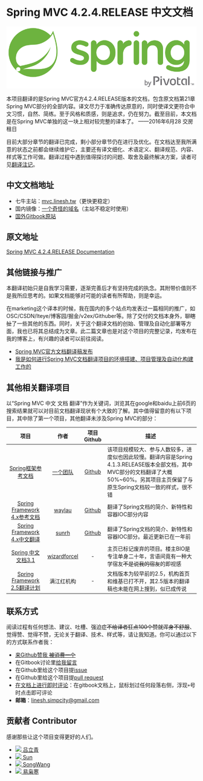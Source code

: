 # Spring MVC 4.2.4.RELEASE 中文文档

![Spring Logo](./spring-logo.png)

本项目翻译的是Spring MVC官方4.2.4.RELEASE版本的文档，包含原文档第21章Spring MVC部分的全部内容。译文尽力于准确传达原意的，同时使译文更符合中文习惯，自然、简练。至于风格和质感，则是追求，仍在努力。截至目前，本文档是在Spring MVC单独的这一块上相对较完整的译本了。 ——2016年6月28 交房租日

目前大部分章节的翻译已完成，剩小部分章节仍在进行及优化。在文档达至我所满意的状态之前都会继续维护它，主要还有译文细化、术语定义、翻译规范、内容、样式等工作可做。翻译过程中遇到值得探讨的问题、取舍及最终解决方案，读者可见[翻译注记](NOTES.md)。

## 中文文档地址

* 七牛主站：[mvc.linesh.tw](http://mvc.linesh.tw)（更快更稳定）
* 国内镜像：[一个奇怪的域名](http://7xvpsh.com1.z0.glb.clouddn.com)（主站不稳定时使用）
* [国外Gitbook原站](https://linesh.gitbooks.io/spring-mvc-documentation-linesh-translation/content/)

## 原文地址
[Spring MVC 4.2.4.RELEASE Documentation](http://docs.spring.io/spring-framework/docs/4.2.4.RELEASE/spring-framework-reference/html/mvc.html)

## 其他链接与推广

本翻译初始只是自我学习需要，逐渐完善后才有坚持完成的执念。其附带价值则不是我所应思考的。如果文档能够对可能的读者有所帮助，则是幸运。

在marketing这个译本的时候，我在国内的多个站点均发表过一篇相同的推广，如OSC/CSDN/Iteye/博客园/掘金/v2ex/Githuber等。除了交付的文档本身外，聊~~瞎扯~~了一些其他的东西。同时，关于这个翻译文档的创始、管理及自动化部署等方面，我也已将其总结成为文章。此二篇文章也是对这个项目的完整记录，均发布在我的博客上，有兴趣的读者可以前往阅读。

* [Spring MVC官方文档翻译稿发布](http://blog.linesh.tw/#/posts/2016-06-23-spring-mvc-documentation-reference)
* [我是如何进行Spring MVC文档翻译项目的环境搭建、项目管理及自动化构建工作的](http://blog.linesh.tw/#/posts/2016-06-26-auto-deploy-translation-to-production-using-jenkins-and-qiniu)

## 其他相关翻译项目

以“Spring MVC 中文 文档 翻译”作为关键词，浏览其在google和baidu上前6页的搜索结果就可以对目前文档翻译现状有个大致的了解。其中值得留意的有以下项目，其中除了第一个项目，其他翻译未涉及Spring MVC的部分：

| 项目 | 作者 | 项目Github | 描述 |
| :---: | :---: | :---: | --- |
| [Spring框架参考文档](http://spring.cndocs.tk) | [一个团队](http://blog.csdn.net/isea533/article/details/50450289) | [Github](http://git.oschina.net/free/spring-framework-reference) | 该项目规模较大、参与人数较多，进度似也因此较慢。翻译内容是Spring 4.1.3.RELEASE版本全部文档，其中MVC部分的文档翻译了大概50%~60%。另其项目主页保留了与原生Spring文档较一致的样式，很不错 |
| [Spring Framework 4.x参考文档](https://waylau.gitbooks.io/spring-framework-4-reference/content/) | [waylau](https://github.com/waylau) | [Github](https://github.com/waylau/spring-framework-4-reference) | 翻译了Spring文档的简介、新特性和容器IOC部分内容 |
| [Spring Framework 4.x中文翻译](https://sunrh.gitbooks.io/spring4-reference-chinese/content/) | [sunrh](https://github.com/sunrh) | [Github](https://github.com/sunrh/spring-reference-chinese) | 翻译了Spring文档的简介、新特性和容器IOC部分。最近更新已在一年前 |
| [Spring 中文文档3.1](https://wizardforcel.gitbooks.io/spring-doc-3x/content/) | [wizardforcel](https://github.com/wizardforcel) | - | 主页已标记废弃的项目。楼主BIO是专注单身二十年，言语间竟有一种大学宿友~~不是说我的宿友~~的即视感 |
| [Spring Framework 2.5翻译计划](http://javasalatu.iteye.com/blog/1212618) | 满江红机构 | - | 文档版本为较早前的2.5，机构首页和维基已打不开，其2.5版本的翻译稿也未能在网上搜到，似已成传说 |

## 联系方式

阅读过程有任何想法、建议、吐槽、强迫症~~不给译者狂点100个赞就浑身不舒服~~、觉得赞、觉得不赞，无论关于翻译、技术、样式等，请让我知道。你可以通过以下的方式联系作者我：

* [来Github赞我 ~~被消费一个~~](https://github.com/linesh-simplicity/translation-spring-mvc-4-documentation)
* 在Gitbook讨论里[给我留言](https://www.gitbook.com/book/linesh/spring-mvc-documentation-linesh-translation/discussions)
* 在Github里给这个项目提[issue](https://github.com/linesh-simplicity/gitbook-translation-spring-mvc-documentation/issues)
* 在Github里给这个项目提[pull request](https://github.com/linesh-simplicity/translation-spring-mvc-4-documentation/pulls)
* [在文档上进行即时评论](http://mvc.linesh.tw)：在gitbook文档上，鼠标划过任何段落右侧，浮现`+`号时点击即可评论
* **邮箱**：linesh.simpcity@gmail.com

## 贡献者 Contributor

感谢那些让这个项目变得更好的人们。

* ![](https://avatars0.githubusercontent.com/u/4997466?v=3&s=20)[ 吕立青](https://github.com/JimmyLv)
* ![](https://avatars0.githubusercontent.com/u/2171071?v=3&s=20)[ Sun](https://github.com/yaming116)
* ![](https://avatars0.githubusercontent.com/u/7877752?v=3&s=20)[ SongWang](https://github.com/aCoder2013)
* ![](https://avatars3.githubusercontent.com/u/1506425?v=3&s=20)[ 易枭寒](https://github.com/Yixiaohan)
